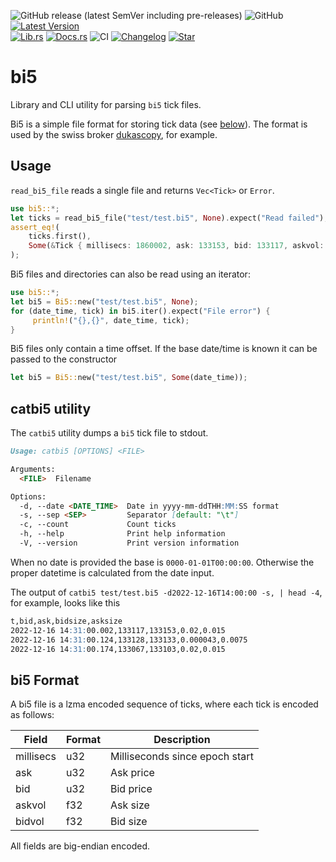 ![GitHub release (latest SemVer including pre-releases)](https://img.shields.io/github/v/release/mayeranalytics/bi5?include_prereleases)
![GitHub](https://img.shields.io/github/license/mayeranalytics/bi5)
[![Latest Version](https://img.shields.io/crates/v/bi5.svg)](https://crates.io/crates/bi5)  
[![Lib.rs](https://img.shields.io/badge/lib.rs-v0.2.2-blue)](https://lib.rs/crates/bi5)
[![Docs.rs](https://docs.rs/bi5/badge.svg)](https://docs.rs/bi5)
![CI](https://github.com/mayeranalytics/bi5/actions/workflows/ci.yml/badge.svg)
[![Changelog](https://img.shields.io/badge/changelog-0.2.2-blue)](https://github.com/mayeranalytics/bi5/blob/main/Changelog.md)
[![Star](https://img.shields.io/github/stars/mayeranalytics/bi5.svg?style=social&amp;label=Star&amp;maxAge=2592000)](https://github.com/mayeranalytics/bi5)

# bi5

Library and CLI utility for parsing `bi5` tick files.

Bi5 is a simple file format for storing tick data (see [below](bi5-format)). The format is used by the swiss broker [dukascopy](https://www.dukascopy.com/trading-tools/widgets/quotes/historical_data_feed), for example.

## Usage

`read_bi5_file` reads a single file and returns `Vec<Tick>` or `Error`.

```Rust
use bi5::*;
let ticks = read_bi5_file("test/test.bi5", None).expect("Read failed");
assert_eq!(
    ticks.first(), 
    Some(&Tick { millisecs: 1860002, ask: 133153, bid: 133117, askvol: 0.015, bidvol: 0.02 })
);
```

Bi5 files and directories can also be read using an iterator:

```Rust
use bi5::*;
let bi5 = Bi5::new("test/test.bi5", None);
for (date_time, tick) in bi5.iter().expect("File error") {
     println!("{},{}", date_time, tick);
}
```

Bi5 files only contain a time offset. If the base date/time is known it can be
passed to the constructor

```Rust
let bi5 = Bi5::new("test/test.bi5", Some(date_time));
```



## catbi5 utility

The `catbi5` utility dumps a `bi5` tick file to stdout.

```markdown
Usage: catbi5 [OPTIONS] <FILE>

Arguments:
  <FILE>  Filename

Options:
  -d, --date <DATE_TIME>  Date in yyyy-mm-ddTHH:MM:SS format
  -s, --sep <SEP>         Separator [default: "\t"]
  -c, --count             Count ticks
  -h, --help              Print help information
  -V, --version           Print version information
```

When no date is provided the base is `0000-01-01T00:00:00`. Otherwise the proper datetime is calculated from the date input.

The output of `catbi5 test/test.bi5 -d2022-12-16T14:00:00 -s, | head -4`, for example, looks like this

```markdown
t,bid,ask,bidsize,asksize
2022-12-16 14:31:00.002,133117,133153,0.02,0.015
2022-12-16 14:31:00.124,133128,133133,0.000043,0.0075
2022-12-16 14:31:00.174,133067,133103,0.02,0.015
```

## bi5 Format

A bi5 file is a lzma encoded sequence of ticks, where each tick is encoded as follows:

| Field     | Format | Description                    |
| --------- | ------ | ------------------------------ |
| millisecs | u32    | Milliseconds since epoch start |
| ask       | u32    | Ask price                      |
| bid       | u32    | Bid price                      |
| askvol    | f32    | Ask size                       |
| bidvol    | f32    | Bid size                       |

All fields are big-endian encoded.
